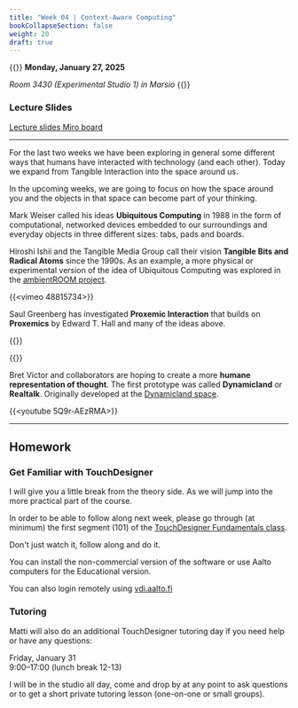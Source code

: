 ```yaml
---
title: "Week 04 | Context-Aware Computing"
bookCollapseSection: false
weight: 20
draft: true
---
```


{{<hint info>}}
**Monday, January 27, 2025**

*Room 3430 (Experimental Studio 1) in Marsio*
{{</hint>}}

### Lecture Slides

[Lecture slides Miro board](https://miro.com/app/board/uXjVPx9O_0A=/)

---

For the last two weeks we have been exploring in general some different ways that humans have interacted with technology (and each other). Today we expand from Tangible Interaction into the space around us.

In the upcoming weeks, we are going to focus on how the space around you and the objects in that space can become part of your thinking.

Mark Weiser called his ideas **Ubiquitous Computing** in 1988 in the form of computational, networked devices embedded to our surroundings and everyday objects in three different sizes: tabs, pads and boards.

Hiroshi Ishii and the Tangible Media Group call their vision **Tangible Bits and Radical Atoms** since the 1990s. As an example, a more physical or experimental version of the idea of Ubiquitous Computing was explored in the [ambientROOM project](https://tangible.media.mit.edu/project/ambientroom/).

{{<vimeo 48815734>}}

Saul Greenberg has investigated **Proxemic Interaction** that builds on **Proxemics** by Edward T. Hall and many of the ideas above.

{{<youtube hBANQ3blCiw>}}

{{<youtube Q13dM4hmEJQ>}}

Bret Victor and collaborators are hoping to create a more **humane representation of thought**. The first prototype was called **Dynamicland** or **Realtalk**. Originally developed at the [Dynamicland space](https://dynamicland.org/2024/Intro/).

{{<youtube 5Q9r-AEzRMA>}}

---

## Homework

### Get Familiar with TouchDesigner

I will give you a little break from the theory side. As we will jump into the more practical part of the course.

In order to be able to follow along next week, please go through (at minimum) the first segment (101) of the [TouchDesigner Fundamentals class](https://learn.derivative.ca/courses/100-fundamentals/lessons/101-navigating-the-environment/).

Don't just watch it, follow along and do it.

You can install the non-commercial version of the software or use Aalto computers for the Educational version.

You can also login remotely using [vdi.aalto.fi](vdi.aalto.fi)

### Tutoring

Matti will also do an additional TouchDesigner tutoring day if you need help or have any questions:

Friday, January 31  
9:00–17:00 (lunch break 12-13)

I will be in the studio all day, come and drop by at any point to ask questions or to get a short private tutoring lesson (one-on-one or small groups).
